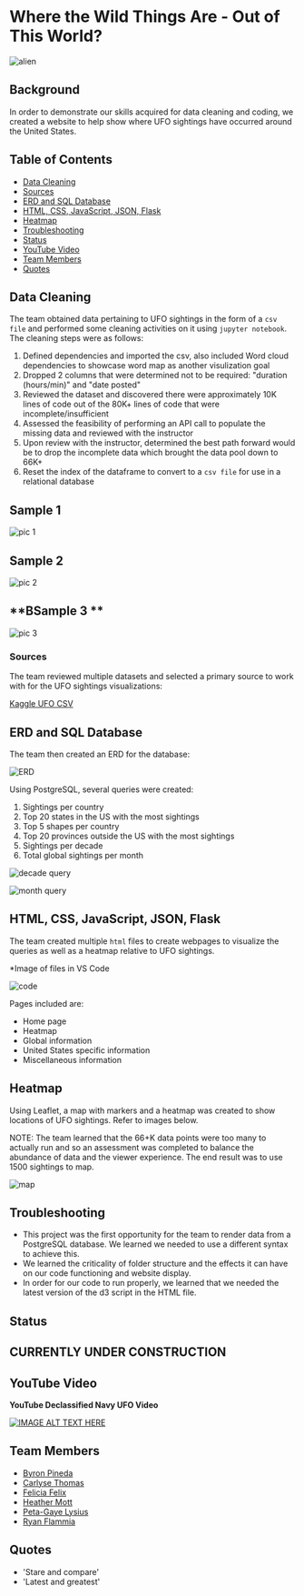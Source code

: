 # Where the Wild Things Are - Out of This World?

![alien](images/flying_saucer.png)

## **Background**

In order to demonstrate our skills acquired for data cleaning and coding, we created a website to help show where UFO sightings have occurred around the United States.

## **Table of Contents**

- [Data Cleaning](#data-cleaning)
- [Sources](#sources)
- [ERD and SQL Database](#erdandsqldatabase)
- [HTML, CSS, JavaScript, JSON, Flask](#htmlcssjavascriptjsonflask)
- [Heatmap](#heatmap)
- [Troubleshooting](#troubleshooting)
- [Status](#status)
- [YouTube Video](#youtube-video)
- [Team Members](#team-members)
- [Quotes](#quotes)

## Data Cleaning

The team obtained data pertaining to UFO sightings in the form of a `csv file` and performed some cleaning activities on it using `jupyter notebook`.  The cleaning steps were as follows:
1. Defined dependencies and imported the csv, also included Word cloud dependencies to showcase word map as another visulization goal
2. Dropped 2 columns that were determined not to be required: "duration (hours/min)" and "date posted"
3. Reviewed the dataset and discovered there were approximately 10K lines of code out of the 80K+ lines of code that were incomplete/insufficient
4. Assessed the feasibility of performing an API call to populate the missing data and reviewed with the instructor
5. Upon review with the instructor, determined the best path forward would be to drop the incomplete data which brought the data pool down to 66K+
6. Reset the index of the dataframe to convert to a `csv file` for use in a relational database


## **Sample 1**

![pic 1](images/Dependencies.png)


## **Sample 2**

![pic 2](images/Cleaned_files.png)


## **BSample 3 **

![pic 3](images/Wordcloud.png)



### Sources

The team reviewed multiple datasets and selected a primary source to work with for the UFO sightings visualizations:

[Kaggle UFO CSV](https://www.kaggle.com/NUFORC/ufo-sightings)

## ERD and SQL Database

The team then created an ERD for the database:

![ERD](images/Project_3_UFO_ERD_Final_Version_2021-09-18.jpg)

Using PostgreSQL, several queries were created:

1. Sightings per country
2. Top 20 states in the US with the most sightings
3. Top 5 shapes per country
4. Top 20 provinces outside the US with the most sightings
5. Sightings per decade
6. Total global sightings per month

![decade query](images/by_decade_query.png)

![month query](images/by_month_query.png)

## HTML, CSS, JavaScript, JSON, Flask

The team created multiple `html` files to create webpages to visualize the queries as well as a heatmap relative to UFO sightings.

*Image of files in VS Code

![code](images/....)

Pages included are:
- Home page
- Heatmap
- Global information
- United States specific information
- Miscellaneous information

## Heatmap

Using Leaflet, a map with markers and a heatmap was created to show locations of UFO sightings.  Refer to images below.

NOTE: The team learned that the 66+K data points were too many to actually run and so an assessment was completed to balance the abundance of data and the viewer experience.  The end result was to use 1500 sightings to map.

![map](images....)

## Troubleshooting

- This project was the first opportunity for the team to render data from a PostgreSQL database. We learned we needed to use a different syntax to achieve this.
- We learned the criticality of folder structure and the effects it can have on our code functioning and website display.
- In order for our code to run properly, we learned that we needed the latest version of the d3 script in the HTML file. 

## **Status** 

## CURRENTLY UNDER CONSTRUCTION 

## **YouTube Video**

**YouTube Declassified Navy UFO Video**

[![IMAGE ALT TEXT HERE](http://img.youtube.com/vi/2TumprpOwHY/0.jpg)](https://www.youtube.com/watch?v=2TumprpOwHY)

## **Team Members**
- [Byron Pineda](https://github.com/byronpineda225)
- [Carlyse Thomas](https://github.com/CLyseT)
- [Felicia Felix](https://github.com/Felicia620)
- [Heather Mott](https://github.com/HeathMo)
- [Peta-Gaye Lysius](https://github.com/petagaye2001)
- [Ryan Flammia](https://github.com/rflammia-py)

## Quotes
- 'Stare and compare'
- 'Latest and greatest'
